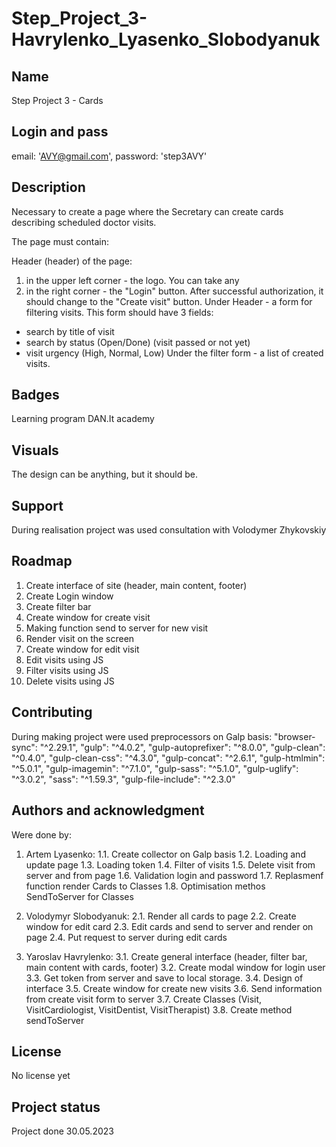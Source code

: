 # Step_Project_3-Havrylenko_Lyasenko_Slobodyanuk

## Name
Step Project 3 - Cards

## Login and pass
email: 'AVY@gmail.com', password: 'step3AVY'
## Description
 Necessary to create a page where the Secretary can create cards describing scheduled doctor visits.

The page must contain:

Header (header) of the page:
1. in the upper left corner - the logo. You can take any
2. in the right corner - the "Login" button. After successful authorization, it should change to the "Create visit" button.
Under Header - a form for filtering visits. This form should have 3 fields:
- search by title of visit
- search by status (Open/Done) (visit passed or not yet)
- visit urgency (High, Normal, Low)
Under the filter form - a list of created visits.

## Badges
Learning program DAN.It academy

## Visuals
The design can be anything, but it should be.

## Support
During realisation project was used consultation with Volodymer Zhykovskiy

## Roadmap
1. Create interface of site (header, main content, footer)
2. Create Login window
3. Create filter bar
4. Create window for create visit
5. Making function send to server for new visit
6. Render visit on the screen
7. Create window for edit visit
8. Edit visits using JS
9. Filter visits using JS
10. Delete visits using JS

## Contributing
During making project were used preprocessors on Galp basis:
    "browser-sync": "^2.29.1",
    "gulp": "^4.0.2",
    "gulp-autoprefixer": "^8.0.0",
    "gulp-clean": "^0.4.0",
    "gulp-clean-css": "^4.3.0",
    "gulp-concat": "^2.6.1",
    "gulp-htmlmin": "^5.0.1",
    "gulp-imagemin": "^7.1.0",
    "gulp-sass": "^5.1.0",
    "gulp-uglify": "^3.0.2",
    "sass": "^1.59.3",
    "gulp-file-include": "^2.3.0"

## Authors and acknowledgment
Were done by:
1. Artem Lyasenko:
    1.1. Create collector on Galp basis
    1.2. Loading and update page
    1.3. Loading token
    1.4. Filter of visits
    1.5. Delete visit from server and from page
    1.6. Validation login and password
    1.7. Replasmenf function render Cards to Classes
    1.8. Optimisation methos SendToServer for Classes

2. Volodymyr Slobodyanuk:
    2.1. Render all cards to page
    2.2. Create window for edit card
    2.3. Edit cards and send to server and render on page
    2.4. Put request to server during edit cards

3. Yaroslav Havrylenko:
    3.1. Create general interface (header, filter bar, main content with cards, footer)
    3.2. Create modal window for login user
    3.3. Get token from server and save to local storage.
    3.4. Design of interface
    3.5. Create window for create new visits
    3.6. Send information from create visit form to server
    3.7. Create Classes (Visit, VisitCardiologist, VisitDentist, VisitTherapist)
    3.8. Create method sendToServer

## License
No license yet

## Project status
Project done 30.05.2023
